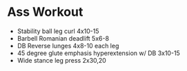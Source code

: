 # Ass Workout 

* Stability ball leg curl 4x10-15
* Barbell Romanian deadlift 5x6-8
* DB Reverse lunges 4x8-10 each leg 
* 45 degree glute emphasis hyperextension w/ DB 3x10-15
* Wide stance leg press 2x30,20
